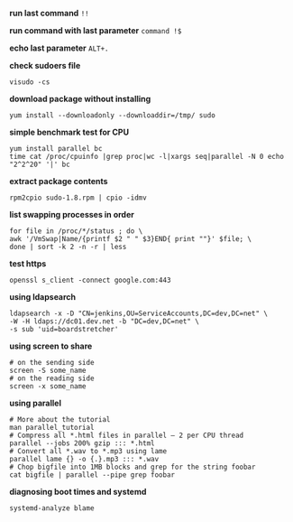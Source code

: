 **run last command**
```!!```

**run command with last parameter**
```command !$```

**echo last parameter**
```ALT+.```

**check sudoers file**
```
visudo -cs
```
**download package without installing**
```
yum install --downloadonly --downloaddir=/tmp/ sudo
```
**simple benchmark test for CPU**
```
yum install parallel bc
time cat /proc/cpuinfo |grep proc|wc -l|xargs seq|parallel -N 0 echo "2^2^20" '|' bc
```
**extract package contents**
```
rpm2cpio sudo-1.8.rpm | cpio -idmv
```
**list swapping processes in order**
```
for file in /proc/*/status ; do \
awk '/VmSwap|Name/{printf $2 " " $3}END{ print ""}' $file; \
done | sort -k 2 -n -r | less
```
**test https**
```
openssl s_client -connect google.com:443
```
**using ldapsearch**
```
ldapsearch -x -D "CN=jenkins,OU=ServiceAccounts,DC=dev,DC=net" \
-W -H ldaps://dc01.dev.net -b "DC=dev,DC=net" \ 
-s sub 'uid=boardstretcher'
```
**using screen to share**
```
# on the sending side
screen -S some_name
# on the reading side
screen -x some_name
```
**using parallel**
```
# More about the tutorial
man parallel_tutorial
# Compress all *.html files in parallel – 2 per CPU thread
parallel --jobs 200% gzip ::: *.html
# Convert all *.wav to *.mp3 using lame
parallel lame {} -o {.}.mp3 ::: *.wav
# Chop bigfile into 1MB blocks and grep for the string foobar
cat bigfile | parallel --pipe grep foobar

```
**diagnosing boot times and systemd**
```
systemd-analyze blame
```

